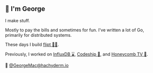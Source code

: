 :hedgehog: I'm George
---------------------

I make stuff.

Mostly to pay the bills and sometimes for fun.
I've written a lot of Go, primarily for distributed systems.

These days I build [flipt :pirate_flag:](github.com/flipt-io/flipt).

Previously, I worked on [InfluxDB :hourglass:](https://github.com/influxdata/influxdb), [Codeship :ship:](https://github.com/codeship), and [Honeycomb TV :bee:](https://github.com/honeycomb-tv).

🐘 [@GeorgeMac@hachyderm.io](https://hachyderm.io/@GeorgeMac)
